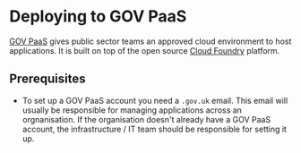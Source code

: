 # Deploying to GOV PaaS

[GOV PaaS](https://www.cloud.service.gov.uk/) gives public sector teams an approved cloud environment to host applications. It is built on top of the open source [Cloud Foundry](https://github.com/cloudfoundry) platform.

## Prerequisites

- To set up a GOV PaaS account you need a `.gov.uk` email. This email will usually be responsible for managing applications across an orgnanisation. If the organisation doesn't already have a GOV PaaS account, the infrastructure / IT team should be responsible for setting it up.
